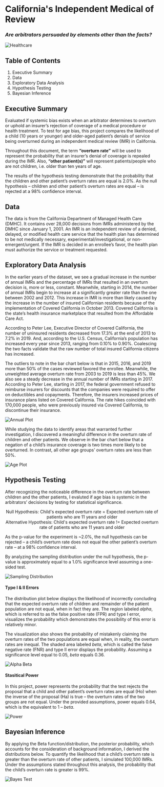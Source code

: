 # California's Independent Medical of Review
### *Are arbitrators persuaded by elements other than the facts?*

![Healthcare](https://github.com/Morgan-Sell/CA-Indepedent-Medical-Review/blob/individual/images/Healthcare_workforce.jpg)

## Table of Contents

1) Executive Summary
3) Data
4) Exploratory Data Analysis
5) Hypothesis Testing
6) Bayesian Inference


## Executive Summary
Evaluated if systemic bias exists when an arbitrator determines to overturn or uphold an insurer’s rejection of coverage of a medical procedure or health treatment. To test for age bias, this project compares the likelihood of a child (10 years or younger) and older-aged patient’s denials of service being overturned during an independent medical review (IMR) in California.

Throughout this document, the term **“overturn rate”** will be used to represent the probability that an insurer’s denial of coverage is repealed during the IMR. Also, **“other patient(s)”** will represent patients/people who are not children, i.e. older than ten years of age.

The results of the hypothesis testing demonstrate that the probability that the children and other patient’s overturn rates are equal is 2.0%. As the null hypothesis – children and other patient’s overturn rates are equal – is rejected at a 98% confidence interval.

## Data
The data is from the California Department of Managed Health Care (DMHC). It contains over 28,000 decisions from IMRs administered by the DMHC since January 1, 2001. An IMR is an independent review of a denied, delayed, or modified health care service that the health plan has determined to be not medically necessary, experimental/investigational, or non-emergent/urgent. If the IMR is decided in an enrollee’s favor, the health plan must authorize the service or treatment requested. 


## Exploratory Data Analysis
In the earlier years of the dataset, we see a gradual increase in the number of annual IMRs and the percentage of IMRs that resulted in an overturn decision is, more or less, constant. Meanwhile, starting in 2014, the number of annual IMRs begin to increase at a significantly greater rate than the one between 2002 and 2012. This increase in IMR is more than likely caused by the increase in the number of insured Californian residents because of the implementation of Covered California in October 2013. Covered California is the state’s health insurance marketplace that resulted from the Affordable Care Act.

According to Peter Lee, Executive Director of Covered California, the number of uninsured residents decreased from 17.3% at the end of 2013 to 7.2% in 2019. And, according to the U.S. Census, California’s population has increased every year since 2013, ranging from 0.10% to 0.90%. Coalescing the two facts validate that the raw number of total insured California citizens has increased.

The outliers to note in the bar chart below is that in 2015, 2016, and 2019 more than 50% of the cases reviewed favored the enrollee. Meanwhile, the unweighted average overturn rate from 2003 to 2019 is less than 45%.
We also see a steady decrease in the annual number of IMRs starting in 2017. According to Peter Lee, starting in 2017, the federal government refused to reimburse insurers for discounts that the companies were required to offer on deductibles and copayments. Therefore, the insurers increased prices of insurance plans listed on Covered California. The rate hikes coincided with 170,000 people, who were previously insured via Covered California, to discontinue their insurance. 


![Annual Plot](https://github.com/Morgan-Sell/CA-Indepedent-Medical-Review/blob/individual/images/annual_trend.png)


While studying the data to identify areas that warranted further investigation, I discovered a meaningful difference in the overturn rate of children and other patients. We observe in the bar chart below that a negation of a child’s insurance coverage is two times more likely to be overturned. In contrast, all other age groups’ overturn rates are less than 50%.


![Age Plot](https://github.com/Morgan-Sell/CA-Indepedent-Medical-Review/blob/individual/images/age.png)

## Hypothesis Testing
After recognizing the noticeable difference in the overturn rate between children and the other patients, I evaluted if age bias is systemic in the arbitrators’ decisions by testing for statistical significance.

<p align="center">
 Null Hypothesis: Child's expected overturn rate = Expected overturn rate of patients who are 11 years and older <br>
Alternative Hypothesis: Child's expected overturn rate != Expected overturn rate of patients who are 11 years and older
</p>

As the p-value for the experiment is ~2.0%, the null hypothesis  can be rejected – a child’s overturn rate does not equal the other patient’s overturn rate – at a 98% confidence interval.

By analyzing the sampling distribution under the null hypothesis, the p-value is approximately equal to a 1.0% significance level assuming a one-sided test.


![Sampling Distribution](https://github.com/Morgan-Sell/CA-Indepedent-Medical-Review/blob/individual/images/p_val.png)

#### Type I & II Errors

The distribution plot below displays the likelihood of incorrectly concluding that the expected overturn rate of children and remainder of the patient population are not equal, when in fact they are. The region labeled *alpha*, which is referred to as the false positive rate (FPR) and type I error, visualizes the probability which demonstrates the possibility of this error is relatively minor.
 
The visualization also shows the probability of mistakenly claiming the overturn rates of the two populations are equal when, in reality, the overturn rates are inequal. The shaded area labeled *beta*, which is called the false negative rate (FNR) and type II error displays the probability. Assuming a significance level equal to 0.05, *beta* equals 0.36.



![Alpha Beta](https://github.com/Morgan-Sell/CA-Indepedent-Medical-Review/blob/individual/images/alpha_beta.png)

#### Stasitical Power
In this project, power represents the probability that the test rejects the proposal that a child and other patient’s overturn rates are equal (Ho) when the inverse of the proposal (Ha) is true – the overturn rates of the two groups are not equal. Under the provided assumptions, power equals 0.64, which is the equivalent to 1 – *beta*. 

![Power](https://github.com/Morgan-Sell/CA-Indepedent-Medical-Review/blob/individual/images/power.png)

## Bayesian Inference
By applying the Beta function/distribution, the posterior probability, which accounts for the consideration of background information, I derived the distributions below. To quantify the likelihood that a child’s overturn rate is greater than the overturn rate of other patients, I simulated 100,000 IMRs. Under the assumptions stated throughout this analysis, the probability that the child’s overturn rate is greater is 99%.

![Bayes Test](https://github.com/Morgan-Sell/CA-Indepedent-Medical-Review/blob/individual/images/bayes_test.png)

